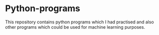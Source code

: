 # Python-programs

This repository contains python programs which I had practised and also other programs which could be used for machine learning purposes. 
